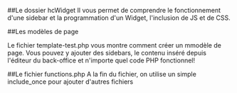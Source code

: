 ##Le dossier hcWidget
 Il vous permet de comprendre le fonctionnement d'une sidebar et la programmation d'un Widget, l'inclusion de JS et de CSS.

##Les modèles de page

Le fichier template-test.php vous montre comment créer un mmodèle de page.
 Vous pouvez y ajouter des sidebars, le contenu inséré depuis l'éditeur du back-office et n'importe quel code PHP fonctionnel!

##Le fichier functions.php
 A la fin du fichier, on utilise un simple include_once pour ajouter d'autres fichiers
